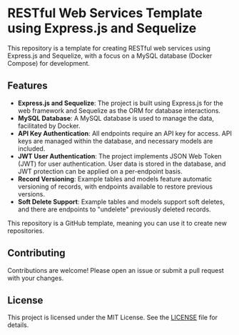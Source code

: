 # RESTful Web Services Template using Express.js and Sequelize

This repository is a template for creating RESTful web services using Express.js and Sequelize, with a focus on a MySQL 
database (Docker Compose) for development.

## Features

- **Express.js and Sequelize**: The project is built using Express.js for the web framework and Sequelize as the ORM for database interactions.
- **MySQL Database**: A MySQL database is used to manage the data, facilitated by Docker.
- **API Key Authentication**: All endpoints require an API key for access. API keys are managed within the database, and necessary models are included.
- **JWT User Authentication**: The project implements JSON Web Token (JWT) for user authentication. User data is stored in the database, and JWT protection can be applied on a per-endpoint basis.
- **Record Versioning**: Example tables and models feature automatic versioning of records, with endpoints available to restore previous versions.
- **Soft Delete Support**: Example tables and models support soft deletes, and there are endpoints to "undelete" previously deleted records.

This repository is a GitHub template, meaning you can use it to create new repositories.

## Contributing

Contributions are welcome! Please open an issue or submit a pull request with your changes.

## License

This project is licensed under the MIT License. See the [LICENSE](LICENSE) file for details.